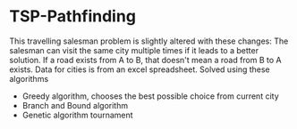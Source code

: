 # TSP-Pathfinding
This travelling salesman problem is slightly altered with these changes:
The salesman can visit the same city multiple times if it leads to a better solution.
If a road exists from A to B, that doesn't mean a road from B to A exists.
Data for cities is from an excel spreadsheet.
Solved using these algorithms
- Greedy algorithm, chooses the best possible choice from current city
- Branch and Bound algorithm
- Genetic algorithm tournament

